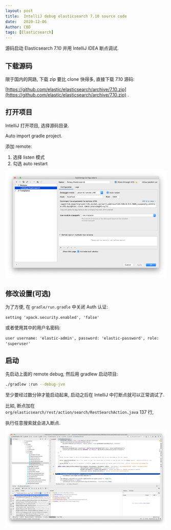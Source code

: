 ```yaml
---
layout: post
title:  IntelliJ debug elasticsearch 7.10 source code
date:   2020-12-06
Author: CBD
tags: [Elasticsearch]
---
```


源码启动 Elasticsearch 7.10 并用 IntelliJ IDEA 断点调试.

## 下载源码

限于国内的网路, 下载 zip 要比 clone 快得多, 直接下载 7.10 源码:

[https://github.com/elastic/elasticsearch/archive/7.10.zip](https://github.com/elastic/elasticsearch/archive/7.10.zip) .

## 打开项目

IntelliJ 打开项目, 选择源码目录.

Auto import gradle project.

添加 remote:

1. 选择 listen 模式
2. 勾选 auto restart

![remote-listen.png](/images/remote-listen.png)

## 修改设置(可选)

为了方便, 在 `gradle/run.gradle` 中关闭 Auth 认证:

`setting 'xpack.security.enabled', 'false'`

或者使用其中的用户名密码:

`user username: 'elastic-admin', password: 'elastic-password', role: 'superuser'`

## 启动

先启动上面的 remote debug, 然后用 gradlew 启动项目:

```sh
./gradlew :run --debug-jvm
```

至少要经过数分钟才能启动起来, 启动之后在 IntelliJ 中打断点就可以正常调试了.

比如, 断点加在 `org/elasticsearch/rest/action/search/RestSearchAction.java` 137 行,

执行任意搜索就会进入断点.

![es7-10-debug](/images/es7-10-debug.png)